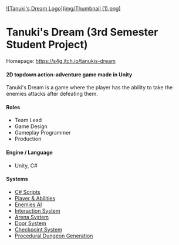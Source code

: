 [![Tanuki's Dream Logo](img/Thumbnail (1).png)](https://s4g.itch.io/tanukis-dream)

# Tanuki's Dream (3rd Semester Student Project)

Homepage: https://s4g.itch.io/tanukis-dream

#### 2D topdown action-adventure game made in Unity

Tanuki's Dream is a game where the player has the ability to take the enemies attacks after defeating them. 

#### Roles
- Team Lead
- Game Design
- Gameplay Programmer
- Production

#### Engine / Language
- Unity, C#

#### Systems
- [C# Scripts](./Source/Assets/MainGame/Scripts)
- [Player & Abilities](./Source/Assets/MainGame/Scripts/Player)
- [Enemies AI](./Source/Assets/MainGame/Scripts/Enemies)
- [Interaction System](./Source/Assets/MainGame/Scripts/InteractionSystem)
- [Arena System](./Source/Assets/MainGame/Scripts/Enemies)
- [Door System](./Source/Assets/MainGame/Scripts/DoorSystem)
- [Checkpoint System](./Source/Assets/MainGame/Scripts/CheckpointSystem)
- [Procedural Dungeon Generation](./Source/Assets/MainGame/Scripts/ProceduralGeneration)
